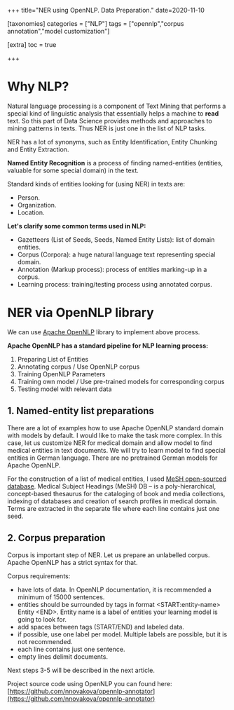 +++
title="NER using OpenNLP. Data Preparation."
date=2020-11-10

[taxonomies]
categories = ["NLP"]
tags = ["opennlp","corpus annotation","model customization"]

[extra]
toc = true

+++

# Why NLP?

 Natural language processing is a component of Text Mining that performs a special kind of linguistic analysis that essentially helps a machine
to __read__ text. So this part of Data Science provides methods and approaches to mining patterns in texts. Thus NER is just one in the list of NLP tasks.

NER has a lot of synonyms, such as Entity Identification, Entity Chunking and Entity Extraction. 

**Named Entity Recognition** is a process of finding named-entities (entities, valuable for some special domain) in the text.

Standard kinds of entities looking for (using NER) in texts are:
- Person.
- Organization.
- Location.

__Let's clarify some common terms used in NLP:__

* Gazetteers (List of Seeds, Seeds, Named Entity Lists): list of domain entities. 
* Corpus (Corpora): a huge natural language text representing special domain.
* Annotation (Markup process): process of entities marking-up in a corpus.
* Learning process: training/testing process using annotated corpus.

# NER via OpenNLP library

We can use [Apache OpenNLP](https://opennlp.apache.org/) library to implement above process.

__Apache OpenNLP has a standard pipeline for NLP learning process:__
1) Preparing List of Entities
2) Annotating corpus / Use OpenNLP corpus
3) Training OpenNLP Parameters
4) Training own model / Use pre-trained models for corresponding corpus
5) Testing model with relevant data

## 1. Named-entity list preparations

There are a lot of examples how to use Apache OpenNLP standard domain with models by default. I would like to make the task more complex. In this case, let us
customize NER for medical domain and allow model to find medical entities in text documents.
We will try to learn model to find special entities in German language. There are no pretrained German models for Apache OpenNLP.

For the construction of a list of medical entities,  I used [MeSH open-sourced database](https://www.dimdi.de/dynamic/de/klassifikationen/weitere-klassifikationen-und-standards/mesh/index.html).
Medical Subject Headings (MeSH) DB – is a poly-hierarchical, concept-based thesaurus for the cataloging of book and media collections, indexing of databases and creation of search profiles in medical domain. Terms are extracted in the separate file where each line contains just one seed.

## 2. Corpus preparation

Corpus is important step of NER. Let us prepare an unlabelled corpus. Apache OpenNLP has a strict syntax for that. 

Corpus requirements:

- have lots of data. In OpenNLP documentation, it is recommended a minimum of 15000 sentences.
- entities should be surrounded by tags in format \<START:entity-name\> Entity \<END\>.  Entity name is a label of entities your learning model is going to look for.
- add spaces between tags (START/END) and labeled data.
- if possible, use one label per model. Multiple labels are possible, but it is not recommended.
- each line contains just one sentence. 
- empty lines delimit documents.  

Next steps 3-5 will be described in the next article.

Project source code using OpenNLP you can found here: [https://github.com/nnovakova/opennlp-annotator](https://github.com/nnovakova/opennlp-annotator)
